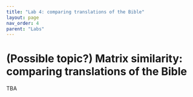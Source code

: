 ```yaml
---
title: "Lab 4: comparing translations of the Bible"
layout: page
nav_order: 4
parent: "Labs"
---
```


# (Possible topic?) Matrix similarity: comparing translations of the Bible

TBA